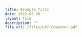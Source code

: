 ```yaml
---
title: Example Title
date: 2022-08-26
layout: file
description: ""
file_url: /files/CAP-Computer.pdf
---
```

